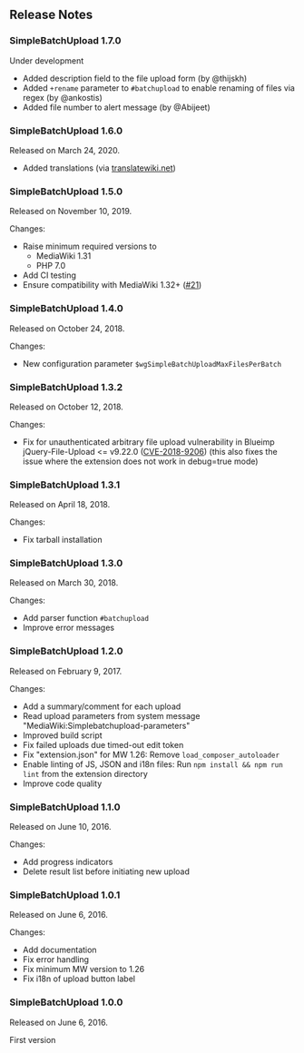 ## Release Notes

### SimpleBatchUpload 1.7.0

Under development

* Added description field to the file upload form (by @thijskh)
* Added `+rename` parameter to `#batchupload` to enable renaming of files via regex (by @ankostis)
* Added file number to alert message (by @Abijeet)

### SimpleBatchUpload 1.6.0

Released on March 24, 2020.

* Added translations (via [translatewiki.net](https://translatewiki.net))

### SimpleBatchUpload 1.5.0

Released on November 10, 2019.

Changes:
* Raise minimum required versions to
  * MediaWiki 1.31
  * PHP 7.0
* Add CI testing
* Ensure compatibility with MediaWiki 1.32+ ([#21](https://github.com/ProfessionalWiki/SimpleBatchUpload/issues/21))

### SimpleBatchUpload 1.4.0

Released on October 24, 2018.

Changes:
* New configuration parameter `$wgSimpleBatchUploadMaxFilesPerBatch`

### SimpleBatchUpload 1.3.2

Released on October 12, 2018.

Changes:
* Fix for unauthenticated arbitrary file upload vulnerability in Blueimp
  jQuery-File-Upload <= v9.22.0 ([CVE-2018-9206](https://nvd.nist.gov/vuln/detail/CVE-2018-9206))
  (this also fixes the issue where the extension does not work in debug=true mode)

### SimpleBatchUpload 1.3.1

Released on April 18, 2018.

Changes:
* Fix tarball installation

### SimpleBatchUpload 1.3.0

Released on March 30, 2018.

Changes:
* Add parser function `#batchupload`
* Improve error messages

### SimpleBatchUpload 1.2.0

Released on February 9, 2017.

Changes:
* Add a summary/comment for each upload
* Read upload parameters from system message "MediaWiki:Simplebatchupload-parameters"
* Improved build script
* Fix failed uploads due timed-out edit token
* Fix "extension.json" for MW 1.26: Remove `load_composer_autoloader`
* Enable linting of JS, JSON and i18n files:
  Run `npm install && npm run lint` from the extension directory
* Improve code quality

### SimpleBatchUpload 1.1.0

Released on June 10, 2016.

Changes:
* Add progress indicators
* Delete result list before initiating new upload

### SimpleBatchUpload 1.0.1

Released on June 6, 2016.

Changes:
* Add documentation
* Fix error handling
* Fix minimum MW version to 1.26
* Fix i18n of upload button label

### SimpleBatchUpload 1.0.0

Released on June 6, 2016.

First version
